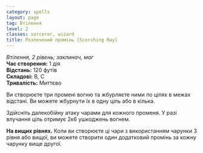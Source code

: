 ```yaml
---
category: spells
layout: page
tag: Втілення
level: 2
classes: sorcerer, wizard
title: Розпечений промінь [Scorching Ray]
---
```


_Втілення, 2 рівень; заклинач, маг_    
**Час створення:** 1 дія    
**Відстань:** 120 футів    
**Складові:** В, С    
**Тривалість:** Миттєво    

Ви створюєте три промені вогню та жбурляєте ними по цілях в межах відстані. Ви можете жбурнути їх в одну ціль або в кілька.    

Здійсніть далекобійну атаку чарами для кожного променя. У разі влучання ціль отримує 2к6 ушкоджень вогнем.   

**На вищих рівнях.** Коли ви створюєте ці чари з використанням чарунки 3 рівня або вищої, ви можете створити один додатковий промінь за кожну чарунку вище другої. 
